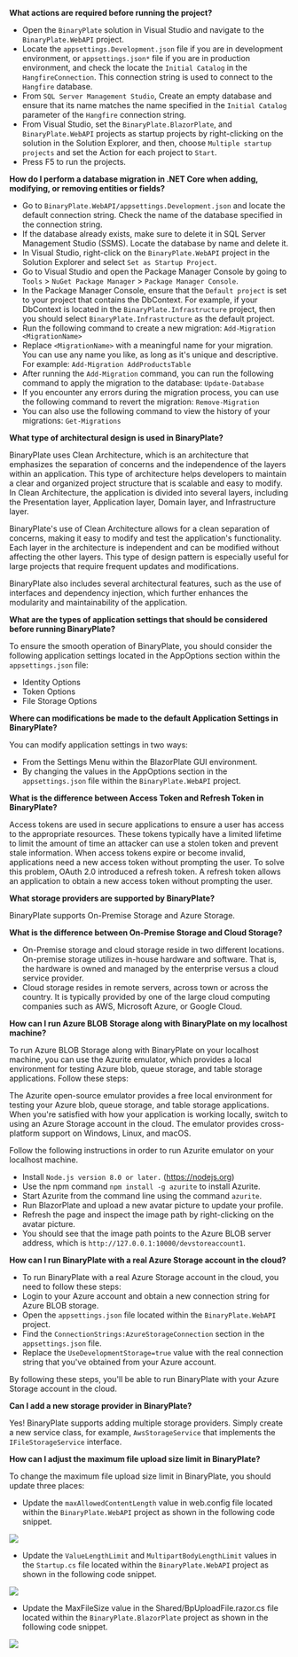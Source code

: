 **What actions are required before running the project?**

*  Open the `BinaryPlate` solution in Visual Studio and navigate to the `BinaryPlate.WebAPI` project.
*  Locate the `appsettings.Development.json` file if you are in development environment, or `appsettings.json*` file if you are in production environment, and check the locate the `Initial Catalog` in the `HangfireConnection`. This connection string is used to connect to the `Hangfire` database.
*  From `SQL Server Management Studio`, Create an empty database and ensure that its name matches the name specified in the `Initial Catalog` parameter of the `Hangfire` connection string.
*  From Visual Studio, set the `BinaryPlate.BlazorPlate`, and `BinaryPlate.WebAPI` projects as startup projects by right-clicking on the solution in the Solution Explorer, and then, choose `Multiple startup projects` and set the Action for each project to `Start`.
*  Press F5 to run the projects.

**How do I perform a database migration in .NET Core when adding, modifying, or removing entities or fields?**

*  Go to `BinaryPlate.WebAPI/appsettings.Development.json` and locate the default connection string. Check the name of the database specified in the connection string.
*  If the database already exists, make sure to delete it in SQL Server Management Studio (SSMS). Locate the database by name and delete it.
*  In Visual Studio, right-click on the `BinaryPlate.WebAPI` project in the Solution Explorer and select `Set as Startup Project`.
*  Go to Visual Studio and open the Package Manager Console by going to `Tools` > `NuGet Package Manager` > `Package Manager Console`.
*  In the Package Manager Console, ensure that the `Default project` is set to your project that contains the DbContext. For example, if your DbContext is located in the `BinaryPlate.Infrastructure` project, then you should select `BinaryPlate.Infrastructure` as the default project.
*  Run the following command to create a new migration: `Add-Migration <MigrationName>` 
*  Replace `<MigrationName>` with a meaningful name for your migration. You can use any name you like, as long as it's unique and descriptive. For example:
    `Add-Migration AddProductsTable`  
*  After running the `Add-Migration` command, you can run the following command to apply the migration to the database:
    `Update-Database` 
*  If you encounter any errors during the migration process, you can use the following command to revert the migration:
    `Remove-Migration` 
*  You can also use the following command to view the history of your migrations:
`Get-Migrations`

**What type of architectural design is used in BinaryPlate?**

BinaryPlate uses Clean Architecture, which is an architecture that emphasizes the separation of concerns and the independence of the layers within an application. This type of architecture helps developers to maintain a clear and organized project structure that is scalable and easy to modify. In Clean Architecture, the application is divided into several layers, including the Presentation layer, Application layer, Domain layer, and Infrastructure layer.

BinaryPlate's use of Clean Architecture allows for a clean separation of concerns, making it easy to modify and test the application's functionality. Each layer in the architecture is independent and can be modified without affecting the other layers. This type of design pattern is especially useful for large projects that require frequent updates and modifications.

BinaryPlate also includes several architectural features, such as the use of interfaces and dependency injection, which further enhances the modularity and maintainability of the application.

**What are the types of application settings that should be considered before running BinaryPlate?**

To ensure the smooth operation of BinaryPlate, you should consider the following application settings located in the AppOptions section within the `appsettings.json` file:

*   Identity Options
*   Token Options
*   File Storage Options


**Where can modifications be made to the default Application Settings in BinaryPlate?**

You can modify application settings in two ways:

*   From the Settings Menu within the BlazorPlate GUI environment.
*   By changing the values in the AppOptions section in the `appsettings.json` file within the `BinaryPlate.WebAPI` project.

**What is the difference between Access Token and Refresh Token in BinaryPlate?**

Access tokens are used in secure applications to ensure a user has access to the appropriate resources. These tokens typically have a limited lifetime to limit the amount of time an attacker can use a stolen token and prevent stale information. When access tokens expire or become invalid, applications need a new access token without prompting the user. To solve this problem, OAuth 2.0 introduced a refresh token. A refresh token allows an application to obtain a new access token without prompting the user.

**What storage providers are supported by BinaryPlate?**

BinaryPlate supports On-Premise Storage and Azure Storage.

**What is the difference between On-Premise Storage and Cloud Storage?**

*   On-Premise storage and cloud storage reside in two different locations. On-premise storage utilizes in-house hardware and software. That is, the hardware is owned and managed by the enterprise versus a cloud service provider.
*   Cloud storage resides in remote servers, across town or across the country. It is typically provided by one of the large cloud computing companies such as AWS, Microsoft Azure, or Google Cloud.

**How can I run Azure BLOB Storage along with BinaryPlate on my localhost machine?**

To run Azure BLOB Storage along with BinaryPlate on your localhost machine, you can use the Azurite emulator, which provides a local environment for testing Azure blob, queue storage, and table storage applications. Follow these steps:

The Azurite open-source emulator provides a free local environment for testing your Azure blob, queue storage, and table storage applications. When you're satisfied with how your application is working locally, switch to using an Azure Storage account in the cloud. The emulator provides cross-platform support on Windows, Linux, and macOS.

Follow the following instructions in order to run Azurite emulator on your localhost machine.

*   Install `Node.js version 8.0 or later.` (https://nodejs.org)
*   Use the npm command `npm install -g azurite` to install Azurite.
*   Start Azurite from the command line using the command `azurite`.
*   Run BlazorPlate and upload a new avatar picture to update your profile.
*   Refresh the page and inspect the image path by right-clicking on the avatar picture.
*   You should see that the image path points to the Azure BLOB server address, which is `http://127.0.0.1:10000/devstoreaccount1`.

**How can I run BinaryPlate with a real Azure Storage account in the cloud?**
*   To run BinaryPlate with a real Azure Storage account in the cloud, you need to follow these steps:
*   Login to your Azure account and obtain a new connection string for Azure BLOB storage.
*   Open the `appsettings.json` file located within the `BinaryPlate.WebAPI` project.
*   Find the `ConnectionStrings:AzureStorageConnection` section in the `appsettings.json` file.
*   Replace the ``UseDevelopmentStorage=true`` value with the real connection string that you've obtained from your Azure account.

By following these steps, you'll be able to run BinaryPlate with your Azure Storage account in the cloud.

**Can I add a new storage provider in BinaryPlate?**

Yes! BinaryPlate supports adding multiple storage providers. Simply create a new service class, for example, `AwsStorageService` that implements the `IFileStorageService` interface.

**How can I adjust the maximum file upload size limit in BinaryPlate?**

To change the maximum file upload size limit in BinaryPlate, you should update three places:

*   Update the `maxAllowedContentLength` value in web.config file located within the `BinaryPlate.WebAPI` project as shown in the following code snippet.

![](https://blazorplate.net/assets/img/code-screenshots/file-size-webconfig.png)

*   Update the `ValueLengthLimit` and `MultipartBodyLengthLimit` values in the `Startup.cs` file located within the `BinaryPlate.WebAPI` project as shown in the following code snippet.

![](https://blazorplate.net/assets/img/code-screenshots/file-size-startup.png)

*   Update the MaxFileSize value in the Shared/BpUploadFile.razor.cs file located within the `BinaryPlate.BlazorPlate` project as shown in the following code snippet.

![](https://blazorplate.net/assets/img/code-screenshots/file-size-bpuploadfile.png)
